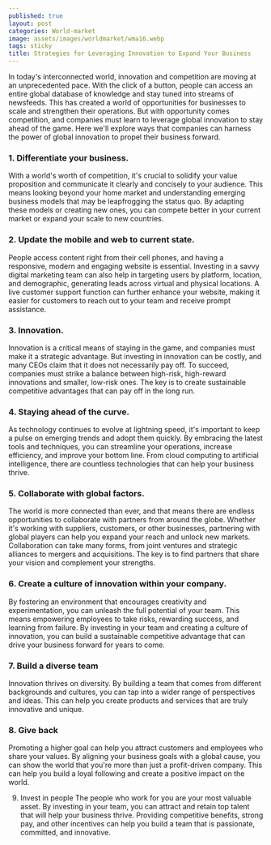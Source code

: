 ```yaml
---
published: true
layout: post
categories: World-market
image: assets/images/worldmarket/wma16.webp
tags: sticky
title: Strategies for Leveraging Innovation to Expand Your Business
---
```


In today's interconnected world, innovation and competition are moving at an unprecedented pace. With the click of a button, people can access an entire global database of knowledge and stay tuned into streams of newsfeeds. This has created a world of opportunities for businesses to scale and strengthen their operations. But with opportunity comes competition, and companies must learn to leverage global innovation to stay ahead of the game. Here we'll explore ways that companies can harness the power of global innovation to propel their business forward.

### 1.	Differentiate your business.
With a world's worth of competition, it's crucial to solidify your value proposition and communicate it clearly and concisely to your audience. This means looking beyond your home market and understanding emerging business models that may be leapfrogging the status quo. By adapting these models or creating new ones, you can compete better in your current market or expand your scale to new countries.

### 2.	Update the mobile and web to current state.
People access content right from their cell phones, and having a responsive, modern and engaging website is essential. Investing in a savvy digital marketing team can also help in targeting users by platform, location, and demographic, generating leads across virtual and physical locations. A live customer support function can further enhance your website, making it easier for customers to reach out to your team and receive prompt assistance.

### 3.	Innovation.
Innovation is a critical means of staying in the game, and companies must make it a strategic advantage. But investing in innovation can be costly, and many CEOs claim that it does not necessarily pay off. To succeed, companies must strike a balance between high-risk, high-reward innovations and smaller, low-risk ones. The key is to create sustainable competitive advantages that can pay off in the long run.

### 4.	Staying ahead of the curve.
As technology continues to evolve at lightning speed, it's important to keep a pulse on emerging trends and adopt them quickly. By embracing the latest tools and techniques, you can streamline your operations, increase efficiency, and improve your bottom line. From cloud computing to artificial intelligence, there are countless technologies that can help your business thrive.

### 5.	Collaborate with global factors.
The world is more connected than ever, and that means there are endless opportunities to collaborate with partners from around the globe. Whether it's working with suppliers, customers, or other businesses, partnering with global players can help you expand your reach and unlock new markets. Collaboration can take many forms, from joint ventures and strategic alliances to mergers and acquisitions. The key is to find partners that share your vision and complement your strengths.

### 6.	Create a culture of innovation within your company.
By fostering an environment that encourages creativity and experimentation, you can unleash the full potential of your team. This means empowering employees to take risks, rewarding success, and learning from failure. By investing in your team and creating a culture of innovation, you can build a sustainable competitive advantage that can drive your business forward for years to come.

### 7.	Build a diverse team
Innovation thrives on diversity. By building a team that comes from different backgrounds and cultures, you can tap into a wider range of perspectives and ideas. This can help you create products and services that are truly innovative and unique.

### 8.	Give back
Promoting a higher goal can help you attract customers and employees who share your values. By aligning your business goals with a global cause, you can show the world that you're more than just a profit-driven company. This can help you build a loyal following and create a positive impact on the world.

9.	Invest in people 
The people who work for you are your most valuable asset. By investing in your team, you can attract and retain top talent that will help your business thrive. Providing competitive benefits, strong pay, and other incentives can help you build a team that is passionate, committed, and innovative.
